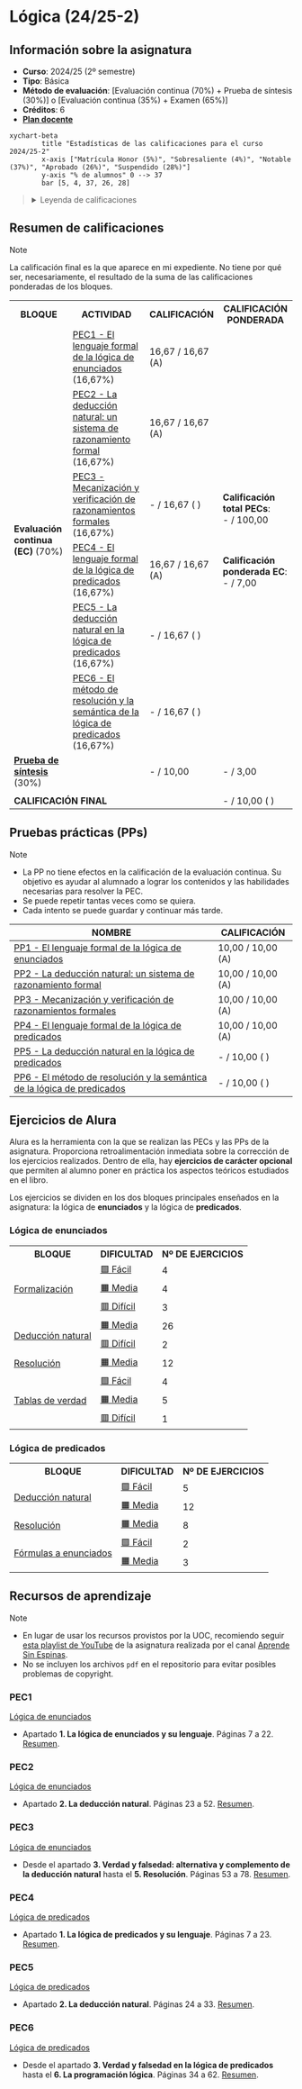 # Lógica (24/25-2)

## Información sobre la asignatura

- **Curso**: 2024/25 (2º semestre)
- **Tipo**: Básica
- **Método de evaluación**: [Evaluación continua (70%) + Prueba de síntesis (30%)] o [Evaluación continua (35%) + Examen (65%)]
- **Créditos**: 6
- [**Plan docente**](https://apps.uoc.edu/PlaDocent/PlaDocent?Semestre=20242&SignatureCode=75.570&Context=3&Locale=es)

```mermaid
xychart-beta
		title "Estadísticas de las calificaciones para el curso 2024/25-2"
		x-axis ["Matrícula Honor (5%)", "Sobresaliente (4%)", "Notable (37%)", "Aprobado (26%)", "Suspendido (28%)"]
		y-axis "% de alumnos" 0 --> 37
		bar [5, 4, 37, 26, 28]
```

><details>
>	<summary>Leyenda de calificaciones</summary>
>
>	- **Matrícula de Honor (M)**: 9 a 10
>	- **Sobresaliente (EX)**: 9 a 10
>	- **Notable (NO)**: 7 a 8,99
>	- **Aprobado (A)**: 5 a 6,99
>	- **Suspendido (SU)**: 0 a 4,99
></details>

## Resumen de calificaciones

>[!NOTE]
>La calificación final es la que aparece en mi expediente. No tiene por qué ser, necesariamente, el resultado de la suma de las calificaciones ponderadas de los bloques.

<table>
	<tr>
		<th>BLOQUE</th>
		<th>ACTIVIDAD</th>
		<th>CALIFICACIÓN</th>
		<th>CALIFICACIÓN PONDERADA</th>
	</tr>
	<tr>
		<td rowspan="6">
			<strong>Evaluación continua (EC)</strong> (70%)
		</td>
		<td>
			<a href="pec1">
				PEC1 - El lenguaje formal de la lógica de enunciados
			</a>
			(16,67%)
		</td>
		<td>16,67 / 16,67 (A)</td>
		<td rowspan="6">
			<p>
				<strong>Calificación total PECs</strong>:
				<br>
				- / 100,00
			</p>
			<br>
			<p>
				<strong>Calificación ponderada EC</strong>:
				<br>
				- / 7,00</td>
			</p>
	</tr>
	<tr>
		<td>
			<a href="pec2">
				PEC2 - La deducción natural: un sistema de razonamiento formal
			</a>
			(16,67%)
		</td>
		<td>16,67 / 16,67 (A)</td>
	</tr>
	<tr>
		<td>
			<a href="pec3">
				PEC3 - Mecanización y verificación de razonamientos formales
			</a>
			(16,67%)
		</td>
		<td>- / 16,67 ( )</td>
	</tr>
	<tr>
		<td>
			<a href="pec4">
				PEC4 - El lenguaje formal de la lógica de predicados
			</a>
			(16,67%)
		</td>
		<td>16,67 / 16,67 (A)</td>
	</tr>
	<tr>
		<td>
			<a href="pec5">
				PEC5 - La deducción natural en la lógica de predicados
			</a>
			(16,67%)
		</td>
		<td>- / 16,67 ( )</td>
	</tr>
	<tr>
		<td>
			<a href="pec6">
				PEC6 - El método de resolución y la semántica de la lógica de predicados
			</a>
			(16,67%)
		</td>
		<td>- / 16,67 ( )</td>
	</tr>
	<tr>
		<td>
			<a href="ps">
				<strong>Prueba de síntesis</strong>
			</a> (30%)
		</td>
		<td></td>
		<td>- / 10,00</td>
		<td>- / 3,00</td>
	</tr>
	<tr>
		<td colspan="3"></td>
		<td></td>
	</tr>
	<tr>
		<td colspan="3">
			<strong>CALIFICACIÓN FINAL</strong>
		</td>
		<td>- / 10,00 ( )</td>
	</tr>
</table>

## Pruebas prácticas (PPs)

>[!NOTE]
>- La PP no tiene efectos en la calificación de la evaluación continua. Su objetivo es ayudar al alumnado a lograr los contenidos y las habilidades necesarias para resolver la PEC.
>- Se puede repetir tantas veces como se quiera.
>- Cada intento se puede guardar y continuar más tarde.

| NOMBRE                                                              | CALIFICACIÓN       |
|---------------------------------------------------------------------|--------------------|
| [PP1 - El lenguaje formal de la lógica de enunciados](pec1/pp1)            | 10,00 / 10,00 (A)  |
| [PP2 - La deducción natural: un sistema de razonamiento formal](pec2/pp2)     | 10,00 / 10,00 (A)  |
| [PP3 - Mecanización y verificación de razonamientos formales](pec3/pp3) | 10,00 / 10,00 (A) |
| [PP4 - El lenguaje formal de la lógica de predicados](pec4/pp4)                    | 10,00 / 10,00 (A) |
| [PP5 - La deducción natural en la lógica de predicados](pec5/pp5)                    | - / 10,00 ( ) |
| [PP6 - El método de resolución y la semántica de la lógica de predicados](pec6/pp6)                    | - / 10,00 ( ) |

## Ejercicios de Alura

Alura es la herramienta con la que se realizan las PECs y las PPs de la asignatura. Proporciona retroalimentación inmediata sobre la corrección de los ejercicios realizados. Dentro de ella, hay **ejercicios de carácter opcional** que permiten al alumno poner en práctica los aspectos teóricos estudiados en el libro.

Los ejercicios se dividen en los dos bloques principales enseñados en la asignatura: la lógica de **enunciados** y la lógica de **predicados**.

### Lógica de enunciados

<table>
	<tr>
		<th>BLOQUE</th>
		<th>DIFICULTAD</th>
		<th>Nº DE EJERCICIOS</th>
	</tr>
	<!-- FORMALIZACIÓN -->
	<tr>
		<td rowspan="3">
			<a href="ejercicios_alura/1_logica_de_enunciados/1_formalizacion">
			Formalización
			</a>
		</td>
		<td>
			<a href="ejercicios_alura/1_logica_de_enunciados/1_formalizacion/1_facil">
				🟩 Fácil
			</a>
		</td>
		<td>4</td>
	</tr>
	<tr>
		<td>
			<a href="ejercicios_alura/1_logica_de_enunciados/1_formalizacion/2_medio">
				🟧 Media
			</a>
		</td>
		<td>4</td>
	</tr>
	<tr>
		<td>
			<a href="ejercicios_alura/1_logica_de_enunciados/1_formalizacion/3_dificil">
				🟥 Difícil
			</a>
		</td>
		<td>3</td>
	</tr>
	<!-- DEDUCCIÓN NATURAL -->
	<tr>
		<td rowspan="2">
			<a href="ejercicios_alura/1_logica_de_enunciados/2_deduccion_natural">
			Deducción natural
			</a>
		</td>
		<td>
			<a href="ejercicios_alura/1_logica_de_enunciados/2_deduccion_natural/1_medio">
				🟧 Media
			</a>
		</td>
		<td>26</td>
	</tr>
	<tr>
		<td>
			<a href="ejercicios_alura/1_logica_de_enunciados/2_deduccion_natural/2_dificil">
				🟥 Difícil
			</a>
		</td>
		<td>2</td>
	</tr>
	<!-- RESOLUCIÓN -->
	<tr>
		<td>
			<a href="ejercicios_alura/1_logica_de_enunciados/3_resolucion">
				Resolución
			</a>
		</td>
		<td>
			<a href="ejercicios_alura/1_logica_de_enunciados/3_resolucion/1_medio">
				🟧 Media
			</a>
		</td>
		<td>12</td>
	</tr>
	<!-- TABLAS DE VERDAD -->
	<tr>
		<td rowspan="3">
			<a href="ejercicios_alura/1_logica_de_enunciados/4_tablas_de_verdad">
				Tablas de verdad
			</a>
		</td>
		<td>
			<a href="ejercicios_alura/1_logica_de_enunciados/4_tablas_de_verdad/1_facil">
				🟩 Fácil
			</a>
		</td>
		<td>4</td>
	</tr>
	<tr>
		<td>
			<a href="ejercicios_alura/1_logica_de_enunciados/4_tablas_de_verdad/2_medio">
				🟧 Media
			</a>
		</td>
		<td>5</td>
	</tr>
	<tr>
		<td>
			<a href="ejercicios_alura/1_logica_de_enunciados/4_tablas_de_verdad/3_dificil">
				🟥 Difícil
			</a>
		</td>
		<td>1</td>
	</tr>
</table>

### Lógica de predicados

<table>
	<tr>
		<th>BLOQUE</th>
		<th>DIFICULTAD</th>
		<th>Nº DE EJERCICIOS</th>
	</tr>
	<!-- DEDUCCIÓN NATURAL -->
	<tr>
		<td rowspan="2">
			<a href="ejercicios_alura/2_logica_de_predicados/1_deduccion_natural">
			Deducción natural
			</a>
		</td>
		<td>
			<a href="ejercicios_alura/2_logica_de_predicados/1_deduccion_natural/1_facil">
				🟩 Fácil
			</a>
		</td>
		<td>5</td>
	</tr>
	<tr>
		<td>
			<a href="ejercicios_alura/2_logica_de_predicados/1_deduccion_natural//2_medio">
				🟧 Media
			</a>
		</td>
		<td>12</td>
	</tr>
	<!-- RESOLUCIÓN -->
	<tr>
		<td>
			<a href="ejercicios_alura/2_logica_de_predicados/2_resolucion">
				Resolución
			</a>
		</td>
		<td>
			<a href="ejercicios_alura/2_logica_de_predicados/2_resolucion/1_medio">
				🟧 Media
			</a>
		</td>
		<td>8</td>
	</tr>
	<!-- FÓRMULAS A ENUNCIADOS -->
	<tr>
		<td rowspan="2">
			<a href="ejercicios_alura/2_logica_de_predicados/3_formulas_a_enunciados">
				Fórmulas a enunciados
			</a>
		</td>
		<td>
			<a href="ejercicios_alura/2_logica_de_predicados/3_formulas_a_enunciados/1_facil">
				🟩 Fácil
			</a>
		</td>
		<td>2</td>
	</tr>
	<tr>
		<td>
			<a href="ejercicios_alura/2_logica_de_predicados/3_formulas_a_enunciados/2_medio">
				🟧 Media
			</a>
		</td>
		<td>3</td>
	</tr>
</table>


## Recursos de aprendizaje

>[!NOTE]
>- En lugar de usar los recursos provistos por la UOC, recomiendo seguir [esta playlist de YouTube](https://www.youtube.com/playlist?list=PLX3CfQWn-1E1MpqMS_CWzbSSiY7hgOhtA) de la asignatura realizada por el canal [Aprende Sin Espinas](https://www.youtube.com/@AprendeSinEspinas).
>- No se incluyen los archivos `pdf` en el repositorio para evitar posibles problemas de copyright.

### PEC1

[Lógica de enunciados](http://cvapp.uoc.edu/autors/MostraPDFMaterialAction.do?id=265957&hash=f4eec8d6f2470281eeabfd721755d26ab5429e0b8fd1581689cea334dc3dd6a5)
- Apartado **1. La lógica de enunciados y su lenguaje**. Páginas 7 a 22. [Resumen](pec1/recursos).

### PEC2

[Lógica de enunciados](http://cvapp.uoc.edu/autors/MostraPDFMaterialAction.do?id=265957&hash=f4eec8d6f2470281eeabfd721755d26ab5429e0b8fd1581689cea334dc3dd6a5)
- Apartado **2. La deducción natural**. Páginas 23 a 52. [Resumen](pec2/recursos).

### PEC3

[Lógica de enunciados](http://cvapp.uoc.edu/autors/MostraPDFMaterialAction.do?id=265957&hash=f4eec8d6f2470281eeabfd721755d26ab5429e0b8fd1581689cea334dc3dd6a5)
- Desde el apartado **3. Verdad y falsedad: alternativa y complemento de la deducción natural** hasta el **5. Resolución**. Páginas 53 a 78. [Resumen](pec3/recursos).

### PEC4

[Lógica de predicados](http://cvapp.uoc.edu/autors/MostraPDFMaterialAction.do?id=265958&hash=baefe4fe0e1c8594e63fe3a9c98754ced25fc6b142154c8a6c4e6f31ed28dfde)
- Apartado **1. La lógica de predicados y su lenguaje**. Páginas 7 a 23. [Resumen](pec4/recursos).

### PEC5

[Lógica de predicados](http://cvapp.uoc.edu/autors/MostraPDFMaterialAction.do?id=265958&hash=baefe4fe0e1c8594e63fe3a9c98754ced25fc6b142154c8a6c4e6f31ed28dfde)
- Apartado **2. La deducción natural**. Páginas 24 a 33. [Resumen](pec5/recursos).

### PEC6

[Lógica de predicados](http://cvapp.uoc.edu/autors/MostraPDFMaterialAction.do?id=265958&hash=baefe4fe0e1c8594e63fe3a9c98754ced25fc6b142154c8a6c4e6f31ed28dfde)
- Desde el apartado **3. Verdad y falsedad en la lógica de predicados** hasta el **6. La programación lógica**. Páginas 34 a 62. [Resumen](pec6/recursos).
